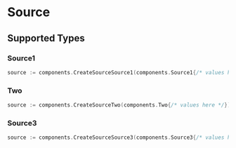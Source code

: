# Source


## Supported Types

### Source1

```go
source := components.CreateSourceSource1(components.Source1{/* values here */})
```

### Two

```go
source := components.CreateSourceTwo(components.Two{/* values here */})
```

### Source3

```go
source := components.CreateSourceSource3(components.Source3{/* values here */})
```

